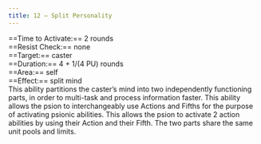 ```yaml
---
title: 12 – Split Personality
---
```

==Time to Activate:== 2 rounds  
==Resist Check:== none  
==Target:== caster  
==Duration:== 4 + 1/(4 PU) rounds  
==Area:== self  
==Effect:== split mind  
This ability partitions the caster’s mind into two independently functioning parts, in order to multi-task and process information faster. This ability allows the psion to interchangeably use Actions and Fifths for the purpose of activating psionic abilities. This allows the psion to activate 2 action abilities by using their Action and their Fifth. The two parts share the same unit pools and limits.  
